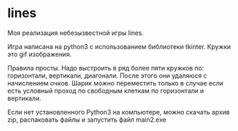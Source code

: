 # lines
Моя реализация небезызвестной игры lines. 

Игра написана на python3 с использованием библиотеки tkinter.
Кружки это gif изображения.

Правила просты. Надо выстроить в ряд более пяти кружков по: горизонтали, вертикали, диагонали. 
После этого они удаляюся с начислением очков. Шарик можно переместить только в случае если есть условный проход по свободным 
клеткам по горизонтали и вертикали.

Если нет установленного Python3 на компьютере, можно скачать архив zip, распаковать файлы и запустить файл main2.exe
